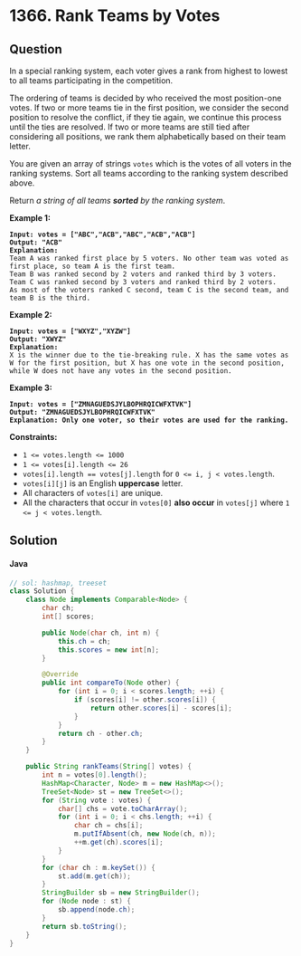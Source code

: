 # 1366. Rank Teams by Votes

## Question

In a special ranking system, each voter gives a rank from highest to lowest to all teams participating in the competition.

The ordering of teams is decided by who received the most position-one votes. If two or more teams tie in the first position, we consider the second position to resolve the conflict, if they tie again, we continue this process until the ties are resolved. If two or more teams are still tied after considering all positions, we rank them alphabetically based on their team letter.

You are given an array of strings `votes` which is the votes of all voters in the ranking systems. Sort all teams according to the ranking system described above.

Return _a string of all teams **sorted** by the ranking system_.

**Example 1:**

<pre><code><strong>Input: votes = ["ABC","ACB","ABC","ACB","ACB"]
</strong><strong>Output: "ACB"
</strong><strong>Explanation: 
</strong>Team A was ranked first place by 5 voters. No other team was voted as first place, so team A is the first team.
Team B was ranked second by 2 voters and ranked third by 3 voters.
Team C was ranked second by 3 voters and ranked third by 2 voters.
As most of the voters ranked C second, team C is the second team, and team B is the third.
</code></pre>

**Example 2:**

<pre><code><strong>Input: votes = ["WXYZ","XYZW"]
</strong><strong>Output: "XWYZ"
</strong><strong>Explanation:
</strong>X is the winner due to the tie-breaking rule. X has the same votes as W for the first position, but X has one vote in the second position, while W does not have any votes in the second position. 
</code></pre>

**Example 3:**

<pre><code><strong>Input: votes = ["ZMNAGUEDSJYLBOPHRQICWFXTVK"]
</strong><strong>Output: "ZMNAGUEDSJYLBOPHRQICWFXTVK"
</strong><strong>Explanation: Only one voter, so their votes are used for the ranking.
</strong></code></pre>

**Constraints:**

* `1 <= votes.length <= 1000`
* `1 <= votes[i].length <= 26`
* `votes[i].length == votes[j].length` for `0 <= i, j < votes.length`.
* `votes[i][j]` is an English **uppercase** letter.
* All characters of `votes[i]` are unique.
* All the characters that occur in `votes[0]` **also occur** in `votes[j]` where `1 <= j < votes.length`.

## Solution

#### Java

```java
// sol: hashmap, treeset
class Solution {
    class Node implements Comparable<Node> {
        char ch;
        int[] scores;

        public Node(char ch, int n) {
            this.ch = ch;
            this.scores = new int[n];
        }

        @Override
        public int compareTo(Node other) {
            for (int i = 0; i < scores.length; ++i) {
                if (scores[i] != other.scores[i]) {
                    return other.scores[i] - scores[i];
                }
            }
            return ch - other.ch;
        }
    }

    public String rankTeams(String[] votes) {
        int n = votes[0].length();
        HashMap<Character, Node> m = new HashMap<>();
        TreeSet<Node> st = new TreeSet<>();
        for (String vote : votes) {
            char[] chs = vote.toCharArray();
            for (int i = 0; i < chs.length; ++i) {
                char ch = chs[i];
                m.putIfAbsent(ch, new Node(ch, n));
                ++m.get(ch).scores[i];
            }
        }
        for (char ch : m.keySet()) {
            st.add(m.get(ch));
        }
        StringBuilder sb = new StringBuilder();
        for (Node node : st) {
            sb.append(node.ch);
        }
        return sb.toString();
    }
}
```
